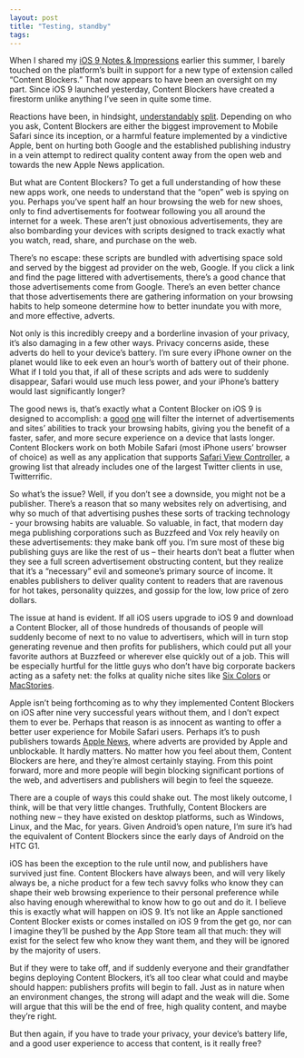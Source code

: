 ```yaml
---
layout: post
title: "Testing, standby"
tags:
---
```

When I shared my [iOS 9 Notes & Impressions](http://dotunderscore.net/2015/07/03/ios-9-notes-and-impressions/) earlier this summer, I barely touched on the platform’s built in support for a new type of extension called “Content Blockers.” That now appears to have been an oversight on my part. Since iOS 9 launched yesterday, Content Blockers have created a firestorm unlike anything I’ve seen in quite some time.

Reactions have been, in hindsight, [understandably](https://twitter.com/reckless/status/644176069881409537) [split](http://www.theverge.com/2015/9/17/9338963/welcome-to-hell-apple-vs-google-vs-facebook-and-the-slow-death-of-the-web). Depending on who you ask, Content Blockers are either the biggest improvement to Mobile Safari since its inception, or a harmful feature implemented by a vindictive Apple, bent on hurting both Google and the established publishing industry in a vein attempt to redirect quality content away from the open web and towards the new Apple News application.

But what are Content Blockers? To get a full understanding of how these new apps work, one needs to understand that the “open” web is spying on you. Perhaps you’ve spent half an hour browsing the web for new shoes, only to find advertisements for footwear following you all around the internet for a week. These aren’t just obnoxious advertisements, they are also bombarding your devices with scripts designed to track exactly what you watch, read, share, and purchase on the web. 

There’s no escape: these scripts are bundled with advertising space sold and served by the biggest ad provider on the web, Google. If you click a link and find the page littered with advertisements, there’s a good chance that those advertisements come from Google. There’s an even better chance that those advertisements there are gathering information on your browsing habits to help someone determine how to better inundate you with more, and more effective, adverts.

Not only is this incredibly creepy and a borderline invasion of your privacy, it’s also damaging in a few other ways. Privacy concerns aside, these adverts do hell to your device’s battery. I’m sure every iPhone owner on the planet would like to eek even an hour’s worth of battery out of their phone. What if I told you that, if all of these scripts and ads were to suddenly disappear, Safari would use much less power, and your iPhone’s battery would last significantly longer?

The good news is, that’s exactly what a Content Blocker on iOS 9 is designed to accomplish: a [good](http://crystalapp.co) [one](http://www.marco.org/2015/09/16/peace-content-blocker) will filter the internet of advertisements and sites’ abilities to track your browsing habits, giving you the benefit of a faster, safer, and more secure experience on a device that lasts longer. Content Blockers work on both Mobile Safari (most iPhone users’ browser of choice) as well as any application that supports [Safari View Controller](http://www.imore.com/safari-view-controller-will-bring-persistent-logins-web-view-ios-apps), a growing list that already includes one of the largest Twitter clients in use, Twitterrific.

So what’s the issue? Well, if you don’t see a downside, you might not be a publisher. There’s a reason that so many websites rely on advertising, and why so much of that advertising pushes these sorts of tracking technology - your browsing habits are valuable. So valuable, in fact, that modern day mega publishing corporations such as Buzzfeed and Vox rely heavily on these advertisements: they make bank off you. I’m sure most of these big publishing guys are like the rest of us – their hearts don’t beat a flutter when they see a full screen advertisement obstructing content, but they realize that it’s a “necessary” evil and someone’s primary source of income. It enables publishers to deliver quality content to readers that are ravenous for hot takes, personality quizzes, and gossip for the low, low price of zero dollars.

The issue at hand is evident. If all iOS users upgrade to iOS 9 and download a Content Blocker, all of those hundreds of thousands of people will suddenly become of next to no value to advertisers, which will in turn stop generating revenue and then profits for publishers, which could put all your favorite authors at Buzzfeed or wherever else quickly out of a job. This will be especially hurtful for the little guys who don’t have big corporate backers acting as a safety net: the folks at quality niche sites like [Six Colors](http://sixcolors.com) or [MacStories](https://www.macstories.net).

Apple isn’t being forthcoming as to why they implemented Content Blockers on iOS after nine very successful years without them, and I don’t expect them to ever be. Perhaps that reason is as innocent as wanting to offer a better user experience for Mobile Safari users. Perhaps it’s to push publishers towards [Apple News](https://www.google.com/url?sa=t&rct=j&q=&esrc=s&source=web&cd=12&cad=rja&uact=8&ved=0CF0QFjALahUKEwi-rvnuhf_HAhUBaz4KHRE5ALQ&url=http%3A%2F%2Fwww.wired.com%2F2015%2F09%2Fapple-taunting-publishers-ad-blocking-apple-news%2F&usg=AFQjCNEIFnybpkqRw0egMzV7PGu_oT-mUA&sig2=nAn3YI46UG5gZeAW0A8TpQ&bvm=bv.102829193,d.cWw), where adverts are provided by Apple and unblockable. It hardly matters. No matter how you feel about them, Content Blockers are here, and they’re almost certainly staying. From this point forward, more and more people will begin blocking significant portions of the web, and advertisers and publishers will begin to feel the squeeze.

There are a couple of ways this could shake out. The most likely outcome, I think, will be that very little changes. Truthfully, Content Blockers are nothing new – they have existed on desktop platforms, such as Windows, Linux, and the Mac, for years. Given Android’s open nature, I’m sure it’s had the equivalent of Content Blockers since the early days of Android on the HTC G1.

iOS has been the exception to the rule until now, and publishers have survived just fine. Content Blockers have always been, and will very likely always be, a niche product for a few tech savvy folks who know they can shape their web browsing experience to their personal preference while also having enough wherewithal to know how to go out and do it. I believe this is exactly what will happen on iOS 9. It’s not like an Apple sanctioned Content Blocker exists or comes installed on iOS 9 from the get go, nor can I imagine they’ll be pushed by the App Store team all that much: they will exist for the select few who know they want them, and they will be ignored by the majority of users.

But if they were to take off, and if suddenly everyone and their grandfather begins deploying Content Blockers, it’s all too clear what could and maybe should happen: publishers profits will begin to fall. Just as in nature when an environment changes, the strong will adapt and the weak will die. Some will argue that this will be the end of free, high quality content, and maybe they’re right.

But then again, if you have to trade your privacy, your device’s battery life, and a good user experience to access that content, is it really free? 